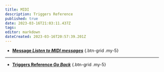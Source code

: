 ```yaml
---
title: MIDI
description: Triggers Reference
published: true
date: 2023-03-16T21:03:11.437Z
tags: 
editor: markdown
dateCreated: 2023-03-16T20:57:39.201Z
---
```


- [<i class="mdi mdi-midi primary--text"></i> **Message *Listen to MIDI messages***](/Triggers/Core/MIDI/Message)
{.btn-grid .my-5}

---

- [<i class="mdi mdi-chevron-left"></i>**Triggers Reference *Go Back***](/Triggers)
{.btn-grid .my-5}